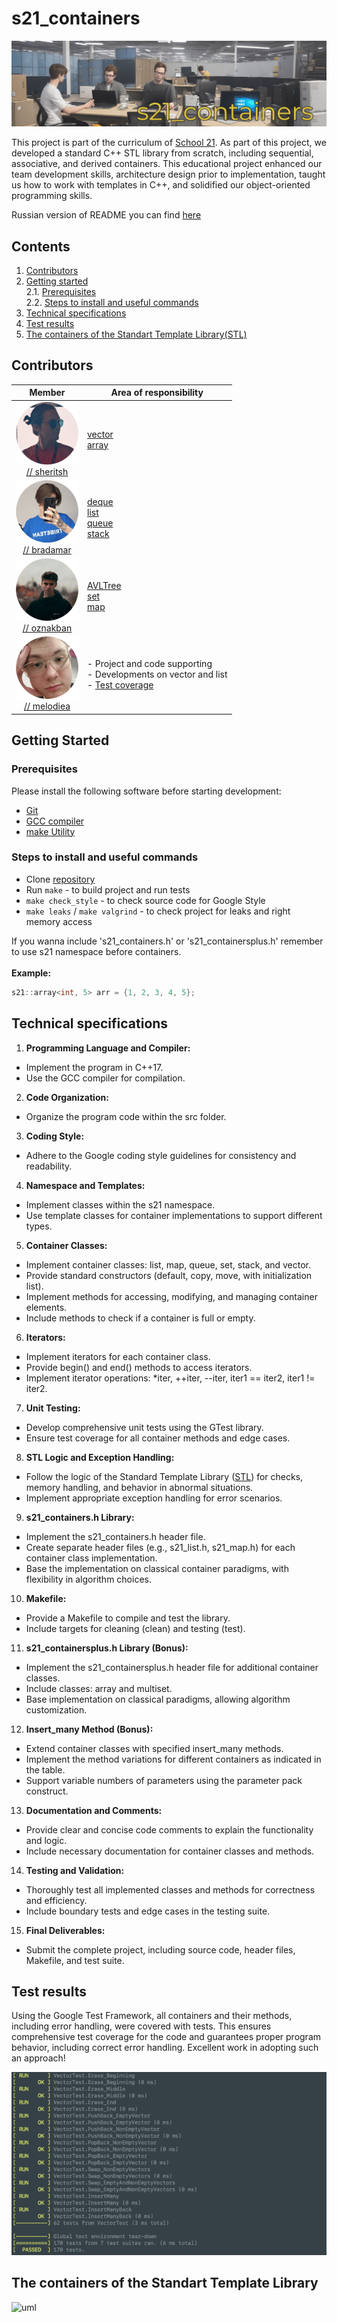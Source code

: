 # s21_containers

![s21_containers](./misc/images/header_containers.jpg)

This project is part of the curriculum of [School 21](https://21-school.ru/).
As part of this project, we developed a standard C++ STL library from scratch, including sequential, associative, and derived containers. This educational project enhanced our team development skills, architecture design prior to implementation, taught us how to work with templates in C++, and solidified our object-oriented programming skills.

Russian version of README you can find [here](./README_RUS.md)


## Contents

1. [Contributors](#contributors)
2. [Getting started](#getting-started) \
   2.1. [Prerequisites](#prerequisites)  
   2.2. [Steps to install and useful commands](#steps-to-install-and-useful-commands)
3. [Technical specifications](#technical-specifications)
4. [Test results](#test-results)
5. [The containers of the Standart Template Library(STL)](#the-containers-of-the-standart-template-library)


## Contributors

|                       <center> Member </center>                             |              Area of ​​responsibility         |
|-----------------------------------------------------------------------------|--------------------------------------------|
| [![sheritsh_avatar](misc/images/sheritsh.png)](https://github.com/sheritsh)<br /> <center>[// sheritsh](https://github.com/sheritsh)</center> | [vector](./src/s21_containers/vector/) <br /> [array](./src/s21_containersplus/array/) <br /> |
| [![bradamar_avatar](misc/images/bradamar.png)](https://github.com/YaBear)<br /> <center>[// bradamar](https://github.com/YaBear)</center>| [deque](./src/s21_containers/deque/) <br /> [list](./src/s21_containers/list/) <br /> [queue](./src/s21_containers/queue/) <br /> [stack](./src/s21_containers/stack/) |
| [![oznakban_avatar](misc/images/oznakban.png)](https://github.com/rodion-21-kzn)<br /> <center>[// oznakban](https://github.com/rodion-21-kzn)</center>| [AVLTree](./src/s21_containers/AVLTree/) <br /> [set](./src/s21_containers/set/) <br /> [map](./src/s21_containers/map/) |
| [![melodiea_avatar](misc/images/melodiea.png)](https://github.com/)<br /> <center>[// melodiea](https://github.com/)</center>| - Project and code supporting <br /> - Developments on vector and list <br /> - [Test coverage](./src/tests/) |

## Getting Started

### Prerequisites

Please install the following software before starting development:

- [Git](https://git-scm.com/downloads)
- [GCC compiler](https://gcc.gnu.org/)
- [make Utility](https://www.gnu.org/software/make/)

### Steps to install and useful commands

- Clone [repository](./)
- Run `make` - to build project and run tests
- `make check_style` - to check source code for Google Style
- `make leaks` / `make valgrind` - to check project for leaks and right memory access

If you wanna include 's21_containers.h' or 's21_containersplus.h' remember to use s21 namespace before containers. <br /><br />
__Example:__
```C++
s21::array<int, 5> arr = {1, 2, 3, 4, 5};
```

## Technical specifications

1. __Programming Language and Compiler:__
- Implement the program in C++17.
- Use the GCC compiler for compilation.
2. __Code Organization:__
- Organize the program code within the src folder.
3. __Coding Style:__
- Adhere to the Google coding style guidelines for consistency and readability.
4. __Namespace and Templates:__
- Implement classes within the s21 namespace.
- Use template classes for container implementations to support different types.
5. __Container Classes:__
- Implement container classes: list, map, queue, set, stack, and vector.
- Provide standard constructors (default, copy, move, with initialization list).
- Implement methods for accessing, modifying, and managing container elements.
- Include methods to check if a container is full or empty.
6. __Iterators:__
- Implement iterators for each container class.
- Provide begin() and end() methods to access iterators.
- Implement iterator operations: *iter, ++iter, --iter, iter1 == iter2, iter1 != iter2.
7. __Unit Testing:__
- Develop comprehensive unit tests using the GTest library.
- Ensure test coverage for all container methods and edge cases.
8. __STL Logic and Exception Handling:__
- Follow the logic of the Standard Template Library ([STL](#the-containers-of-the-standart-template-library)) for checks, memory handling, and behavior in abnormal situations.
- Implement appropriate exception handling for error scenarios.
9. __s21_containers.h Library:__
- Implement the s21_containers.h header file.
- Create separate header files (e.g., s21_list.h, s21_map.h) for each container class implementation.
- Base the implementation on classical container paradigms, with flexibility in algorithm choices.
10. __Makefile:__
- Provide a Makefile to compile and test the library.
- Include targets for cleaning (clean) and testing (test).
11. __s21_containersplus.h Library (Bonus):__
- Implement the s21_containersplus.h header file for additional container classes.
- Include classes: array and multiset.
- Base implementation on classical paradigms, allowing algorithm customization.
12. __Insert_many Method (Bonus):__
- Extend container classes with specified insert_many methods.
- Implement the method variations for different containers as indicated in the table.
- Support variable numbers of parameters using the parameter pack construct.
13. __Documentation and Comments:__
- Provide clear and concise code comments to explain the functionality and logic.
- Include necessary documentation for container classes and methods.
14. __Testing and Validation:__
- Thoroughly test all implemented classes and methods for correctness and efficiency.
- Include boundary tests and edge cases in the testing suite.
15. __Final Deliverables:__
- Submit the complete project, including source code, header files, Makefile, and test suite.

## Test results

Using the Google Test Framework, all containers and their methods, including error handling, were covered with tests. This ensures comprehensive test coverage for the code and guarantees proper program behavior, including correct error handling. Excellent work in adopting such an approach!

![test_results](./misc/images/test_results.png)

## The containers of the Standart Template Library

![uml](./materials/STL_UML.png)
